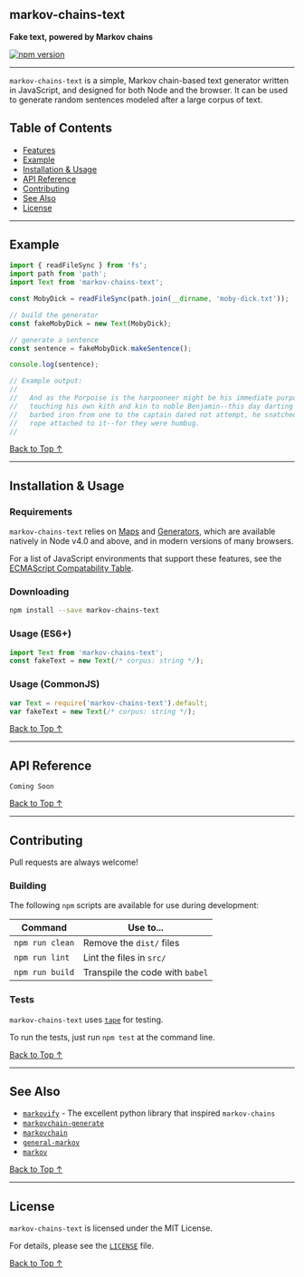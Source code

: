 ## markov-chains-text
**Fake text, powered by Markov chains**

[![npm version](https://badge.fury.io/js/markov-chains-text.svg)](https://badge.fury.io/js/markov-chains-text)

---

`markov-chains-text` is a simple, Markov chain-based text generator written in
JavaScript, and designed for both Node and the browser. It can be used to
generate random sentences modeled after a large corpus of text.

## Table of Contents

- [Features](#features)
- [Example](#example)
- [Installation & Usage](#installation--usage)
- [API Reference](#api-reference)
- [Contributing](#contributing)
- [See Also](#see-also)
- [License](#license)

---

## Example

```js
import { readFileSync } from 'fs';
import path from 'path';
import Text from 'markov-chains-text';

const MobyDick = readFileSync(path.join(__dirname, 'moby-dick.txt'));

// build the generator
const fakeMobyDick = new Text(MobyDick);

// generate a sentence
const sentence = fakeMobyDick.makeSentence();

console.log(sentence);

// Example output:
//
//   And as the Porpoise is the harpooneer might be his immediate purpose,
//   touching his own kith and kin to noble Benjamin--this day darting the
//   barbed iron from one to the captain dared not attempt, he snatched the
//   rope attached to it--for they were humbug.
//
```

[Back to Top ↑](#readme)

---

## Installation & Usage

### Requirements

`markov-chains-text` relies on [Maps][] and [Generators][], which are available
natively in Node v4.0 and above, and in modern versions of many browsers.

For a list of JavaScript environments that support these features, see the
[ECMAScript Compatability Table][].

[Maps]: https://developer.mozilla.org/en-US/docs/Web/JavaScript/Reference/Global_Objects/Map
[Generators]: https://developer.mozilla.org/en-US/docs/Web/JavaScript/Reference/Global_Objects/Generator
[ECMAScript Compatability Table]: http://kangax.github.io/compat-table/es6/

### Downloading

```sh
npm install --save markov-chains-text
```

### Usage (ES6+)

```js
import Text from 'markov-chains-text';
const fakeText = new Text(/* corpus: string */);
```

### Usage (CommonJS)

```js
var Text = require('markov-chains-text').default;
var fakeText = new Text(/* corpus: string */);
```

[Back to Top ↑](#readme)

---

## API Reference

```
Coming Soon
```

[Back to Top ↑](#readme)

---

## Contributing

Pull requests are always welcome!

### Building

The following `npm` scripts are available for use during development:

Command                    | Use to...
---------------------------|-----------
`npm run clean`            | Remove the `dist/` files
`npm run lint`             | Lint the files in `src/`
`npm run build`            | Transpile the code with `babel`

### Tests

`markov-chains-text` uses [`tape`](https://github.com/substack/tape) for
testing.

To run the tests, just run `npm test` at the command line.

[Back to Top ↑](#readme)

---

## See Also

- [`markovify`](https://github.com/jsvine/markovify) - The excellent python
  library that inspired `markov-chains`
- [`markovchain-generate`](https://github.com/zabracks/markovchain-generator)
- [`markovchain`](https://www.npmjs.com/package/markovchain)
- [`general-markov`](https://github.com/swang/markovchain)
- [`markov`](https://github.com/substack/node-markov)

[Back to Top ↑](#readme)

---

## License
`markov-chains-text` is licensed under the MIT License.

For details, please see the [`LICENSE`](https://raw.githubusercontent.com/bdchauvette/markov-chains/master/LICENSE) file.

[Back to Top ↑](#readme)
